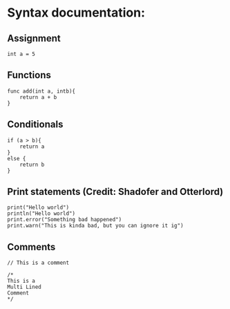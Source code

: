 # Syntax documentation:

## Assignment

```
int a = 5
```

## Functions

```
func add(int a, intb){
    return a + b
}
```

## Conditionals

```
if (a > b){
    return a
}
else {
    return b
}
```

## Print statements (Credit: Shadofer and Otterlord)

```
print("Hello world")
println("Hello world")
print.error("Something bad happened")
print.warn("This is kinda bad, but you can ignore it ig")
```

## Comments

```
// This is a comment

/*
This is a
Multi Lined
Comment
*/
```
